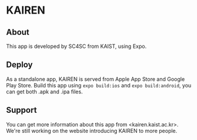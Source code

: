 # KAIREN
## About
This app is developed by SC4SC from KAIST, using Expo.

## Deploy
As a standalone app, KAIREN is served from Apple App Store and Google Play Store. Build this app using ```expo build:ios``` and `expo build:android`, you can get both .apk and .ipa files.

## Support
You can get more information about this app from <kairen.kaist.ac.kr>. We're still working on the website introducing KAIREN to more people.
